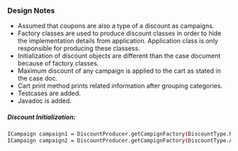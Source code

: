 ### Design Notes
- Assumed that coupons are also a type of a discount as campaigns.
- Factory classes are used to produce discount classes in order to hide the implementation details from application. 
Application class is only responsible for producing these classess. 
- Initialization of discount objects are different than the case document because of factory classes.
- Maximum discount of any campaign is applied to the cart as stated in the case doc.
- Cart print method prints related information after grouping categories.
- Testcases are added.
- Javadoc is added.

##### Discount Initialization:
```sh
ICampaign campaign1 = DiscountProducer.getCampignFactory(DiscountType.RATE, food, 20.0, 3);
ICampaign campaign2 = DiscountProducer.getCampignFactory(DiscountType.AMOUNT, food, 90.0, 3);	
```
